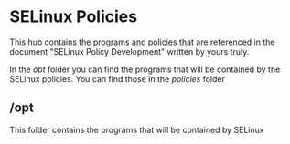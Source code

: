 # SELinux Policies
This hub contains the programs and policies that are referenced in the document "SELinux Policy Development" written by yours truly.

In the <i>opt</i> folder you can find the programs that will be contained by the SELinux policies. You can find those in the <i>policies</i> folder


## /opt
This folder contains the programs that will be contained by SELinux
